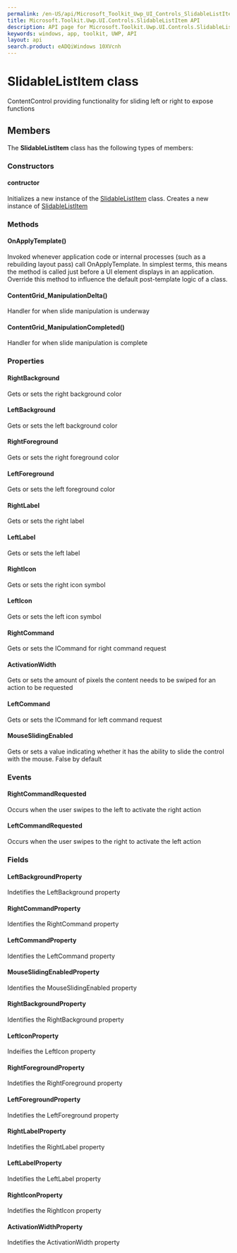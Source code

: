 ```yaml
---
permalink: /en-US/api/Microsoft_Toolkit_Uwp_UI_Controls_SlidableListItem.htm
title: Microsoft.Toolkit.Uwp.UI.Controls.SlidableListItem API 
description: API page for Microsoft.Toolkit.Uwp.UI.Controls.SlidableListItem
keywords: windows, app, toolkit, UWP, API
layout: api
search.product: eADQiWindows 10XVcnh
---
```



# SlidableListItem class

ContentControl providing functionality for sliding left or right to expose functions

## Members

The **SlidableListItem** class has the following types of members:

### Constructors

#### contructor

Initializes a new instance of the [SlidableListItem](Microsoft_Toolkit_Uwp_UI_Controls_SlidableListItem.htm) class. Creates a new instance of [SlidableListItem](Microsoft_Toolkit_Uwp_UI_Controls_SlidableListItem.htm)



### Methods

#### OnApplyTemplate()

Invoked whenever application code or internal processes (such as a rebuilding layout pass) call OnApplyTemplate. In simplest terms, this means the method is called just before a UI element displays in an application. Override this method to influence the default post-template logic of a class.



#### ContentGrid_ManipulationDelta()

Handler for when slide manipulation is underway



#### ContentGrid_ManipulationCompleted()

Handler for when slide manipulation is complete



### Properties

#### RightBackground

Gets or sets the right background color



#### LeftBackground

Gets or sets the left background color



#### RightForeground

Gets or sets the right foreground color



#### LeftForeground

Gets or sets the left foreground color



#### RightLabel

Gets or sets the right label



#### LeftLabel

Gets or sets the left label



#### RightIcon

Gets or sets the right icon symbol



#### LeftIcon

Gets or sets the left icon symbol



#### RightCommand

Gets or sets the ICommand for right command request



#### ActivationWidth

Gets or sets the amount of pixels the content needs to be swiped for an action to be requested



#### LeftCommand

Gets or sets the ICommand for left command request



#### MouseSlidingEnabled

Gets or sets a value indicating whether it has the ability to slide the control with the mouse. False by default



### Events

#### RightCommandRequested

Occurs when the user swipes to the left to activate the right action



#### LeftCommandRequested

Occurs when the user swipes to the right to activate the left action



### Fields

#### LeftBackgroundProperty

Indetifies the LeftBackground property



#### RightCommandProperty

Identifies the RightCommand property



#### LeftCommandProperty

Identifies the LeftCommand property



#### MouseSlidingEnabledProperty

Identifies the MouseSlidingEnabled property



#### RightBackgroundProperty

Identifies the RightBackground property



#### LeftIconProperty

Indeifies the LeftIcon property



#### RightForegroundProperty

Indetifies the RightForeground property



#### LeftForegroundProperty

Indetifies the LeftForeground property



#### RightLabelProperty

Indetifies the RightLabel property



#### LeftLabelProperty

Indetifies the LeftLabel property



#### RightIconProperty

Indetifies the RightIcon property



#### ActivationWidthProperty

Indetifies the ActivationWidth property


